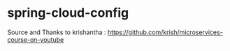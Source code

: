 # spring-cloud-config
Source and Thanks to krishantha : https://github.com/krish/microservices-course-on-youtube
